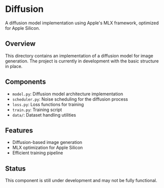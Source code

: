 # Diffusion

A diffusion model implementation using Apple's MLX framework, optimized for Apple Silicon.

## Overview
This directory contains an implementation of a diffusion model for image generation. The project is currently in development with the basic structure in place.

## Components
- `model.py`: Diffusion model architecture implementation
- `scheduler.py`: Noise scheduling for the diffusion process
- `loss.py`: Loss functions for training
- `train.py`: Training script
- `data/`: Dataset handling utilities

## Features
- Diffusion-based image generation
- MLX optimization for Apple Silicon
- Efficient training pipeline

## Status
This component is still under development and may not be fully functional.